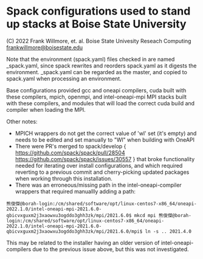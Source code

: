 # Spack configurations used to stand up stacks at Boise State University 

(C) 2022 Frank Willmore, et. al. Boise State Univesity Reseach Computing
frankwillmore@boisestate.edu

Note that the environment (spack.yaml) files checked in are named \_spack.yaml, since spack rewrites and reorders spack.yaml as it digests the environment. \_spack.yaml can be regarded as the master, and copied to spack.yaml when processing an environment. 

Base configurations provided gcc and oneapi compilers, cuda built with these compilers, mpich, openmpi, and intel-oneapi-mpi MPI stacks built with these compilers, and modules that will load the correct cuda build and compiler when loading the MPI.

Other notes:
- MPICH wrappers do not get the correct value of 'wl' set (it's empty) and needs to be edited and set manually to "Wl" when building with OneAPI
- There were PR's merged to spack/develop { https://github.com/spack/spack/pull/28504 https://github.com/spack/spack/issues/30557 } that broke functionality needed for iterating over install configurations, and which required reverting to a previous commit and cherry-picking updated packages when working through this installation. 
- There was an erroneous/missing path in the intel-oneapi-compiler wrappers that required manuallly adding a path: 

`
    熊俊傑@borah-login:/cm/shared/software/opt/linux-centos7-x86_64/oneapi-2022.1.0/intel-oneapi-mpi-2021.6.0-qbicvxguxm2j3xaowxu3ogddo3ghh3zk/mpi/2021.6.0$ mkcd mpi
    熊俊傑@borah-login:/cm/shared/software/opt/linux-centos7-x86_64/oneapi-2022.1.0/intel-oneapi-mpi-2021.6.0-qbicvxguxm2j3xaowxu3ogddo3ghh3zk/mpi/2021.6.0/mpi$ ln -s .. 2021.4.0 
`

  This may be related to the installer having an older version of intel-oneapi-compilers due to the previous issue above, but this was not investigated. 



